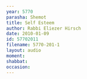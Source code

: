 ```yaml
---
year: 5770
parasha: Shemot
title: Self Esteem
author: Rabbi Eliezer Hirsch
date: 2010-01-09
id: 57702011
filename: 5770-201-1
layout: audio
moment: 
shabbat: 
occasion: 
---
```

